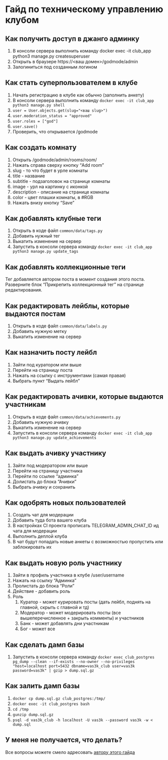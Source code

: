 # Гайд по техническому управлению клубом

## Как получить доступ в джанго админку
1. В консоли сервера выполнить команду docker exec -it club_app python3 manage.py createsuperuser
1. Открыть в браузере https://<ваш домен>/godmode/admin
1. Залогиниться под созданным логином

## Как стать суперпользователем в клубе
1. Начать регистрацию в клубе как обычно (заполнить анкету)
1. В консоли сервера выполнить команду `docker exec -it club_app python3 manage.py shell`
1. `user = User.objects.get(slug="<ваш slug>")`
1. `user.moderation_status = "approved"`
1. `user.roles = ["god"]`
1. `user.save()`
1. Проверить, что открывается /godmode

## Как создать комнату
1. Открыть /godmode/admin/rooms/room/
1. Нажать справа сверху кнопку “Add room”
1. slug - то что будет в урле комнаты
1. title - название
1. subtitle - подзаголовок на странице комнаты
1. image - урл на картинку с иконкой
1. description - описание на странице комнаты
1. color - цвет плашки комнаты, в #RGB
1. Нажать внизу кнопку “Save”

## Как добавлять клубные теги
1. Открыть в коде файл `common/data/tags.py`
1. Добавить нужный тег
1. Выкатить изменение на сервер
1. Запустить в консоли сервера команду `docker exec -it club_app python3 manage.py update_tags`

## Как добавлять коллекционные теги
Тег добавляется автором поста в момент создания этого поста. Разверните блок “Прикрепить коллекционный тег” на странице редактирования.

## Как редактировать лейблы, которые выдаются постам
1. Открыть в коде файл `common/data/labels.py`
1. Добавить нужную метку
1. Выкатить изменение на сервер

## Как назначить посту лейбл
1. Зайти под куратором или выше
1. Перейти на страницу поста
1. Нажать на ссылку с инструментами (самая правая)
1. Выбрать пункт “Выдать лейбл”

## Как редактировать ачивки, которые выдаются участникам
1. Открыть в коде файл `common/data/achievements.py`
1. Добавить нужную ачивку
1. Выкатить изменение на сервер
1. Запустить в консоли сервера команду `docker exec -it club_app python3 manage.py update_achievements`

## Как выдать ачивку участнику
1. Зайти под модератором или выше
1. Перейти на страницу участника
1. Перейти по ссылке “админка”
1. Долистать до блока “Ачивки”
1. Выбрать ачивку и сохранить

## Как одобрять новых пользователей
1. Создать чат для модерации
1. Добавить туда бота вашего клуба
1. В настройках CI проекта прописать TELEGRAM_ADMIN_CHAT_ID ид чата для модерации
1. Выполнить деплой клуба
1. В чат будут попадать новые анкеты с возможностью пропустить или заблокировать их

## Как выдать новую роль участнику
1. Зайти в профиль участника в клубе /user/username
1. Нажать на ссылку “Админка”
1. Пролистать до блока “Роли”
1. Действие - добавить роль
1. Роль
   1. Куратор - может курировать посты (дать лейбл, поднять на главной, скрыть с главной и тд)
   1. Модератор - может модерировать посты (все вышеперечисленное + закрыть комменты) и участников
   1. Банк - может добавлять дни участникам
   1. Бог - может все

## Как сделать дамп базы
1. Запустить в консоли сервера команду `docker exec club_postgres pg_dump --clean --if-exists --no-owner --no-privileges "host=localhost port=5432 dbname=vas3k_club user=vas3k password=vas3k" | gzip > dump.sql.gz`

## Как залить дамп базы
1. `docker cp dump.sql.gz club_postgres:/tmp/`
1. `docker exec -it club_postgres bash`
1. `cd /tmp`
1. `gunzip dump.sql.gz`
1. `psql -d vas3k_club -h localhost -U vas3k --password vas3k -w < dump.sql` 

## У меня не получается, что делать?
Все вопросы можете смело адресовать [автору этого гайда](https://vas3k.club/user/glader/)

